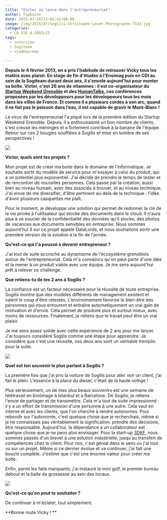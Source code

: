 ```yaml
---
title: "Victor se lance dans l'entrepreneuriat"
author: Tiphaine
date: 2015-07-16T13:01:42+00:00
image: /img/2015/07/Sogilis-Christophe-Levet-Photographe-7533.jpg
categories:
  - LA VIE À SOGILIS
tags:
  - interview
  - Sogiteam
  - viedebureau

---
```

**Depuis le 4 février 2013, on a pris l’habitude de retrouver Vicky tous les matins avec plaisir. En stage de fin d'études à l'Ensimag puis en CDI au sein de la Sogiteam durant deux ans, il s'envole aujourd’hui pour monter sa boîte. Victor, c'est 26 ans de vitamines : il est co-organisateur du [Startup Weekend Grenoble](http://grenoble.startupweekend.org/) et des [HumanTalks](https://humantalks.com/cities/grenoble), ces conférences proposées par les développeurs pour les développeurs tous les mois dans les villes de France. Et comme il a plusieurs cordes à son arc, quand il ne fait pas le poisson dans l’eau, il est capable de gravir le Mont-Blanc !**

Le virus de l'entrepreneuriat l'a piqué lors de la première édition du Startup Weekend Grenoble. Depuis, il a enthousiasmé un bon nombre de clients, s'est creusé les méninges et a fortement contribué à la banane de l'équipe. Retour sur ces 2 bougies soufflées à Sogilis et mise en lumière de ses perspectives !

![](https://67.media.tumblr.com/c916964cbc5a55a5dbc7c1e2b2c853df/tumblr_inline_nra2ayLG7i1t2p7ex_540.jpg)

**Victor, quels sont tes projets ?**

Mon projet est de créer ma boite dans le domaine de l'informatique. Je souhaite sortir du modèle de service pour m'essayer à celui du produit, qui a un potentiel plus exponentiel. J'ai décidé de prendre le temps de tester et de rencontrer de nouvelles personnes. Cela passe par la création, aussi bien au niveau humain, avec des associés à trouver, et au niveau technique. J'ai envie de me diversifier, d'être pertinent au-delà de la technique : l'idée d'avoir plusieurs casquettes me plaît.

Pour le moment, je développe une solution qui permet de redonner la clé de la vie privée à l'utilisateur qui stocke des documents dans le cloud. Il n'aura plus à se soucier de la confidentialité des données qu'il stocke, des photos de vacances aux documents sensibles en entreprise. Nous sommes aujourd'hui 3 sur ce projet appelé DataLords, et nous souhaitons sortir une première version de la solution à la fin de l'année.

**Qu'est-ce qui t'a poussé à devenir entrepreneur ?**

J'ai tout de suite accroché au dynamisme de l'écosystème grenoblois autour de l'entrepreneuriat. Cela m'a convaincu qu'on peut partir d'une idée et la mener à un produit viable avec une équipe. Je me sens aujourd'hui prêt à relever ce challenge.

**Que retiens-tu de tes 2 ans à Sogilis ?**

La confiance est un facteur nécessaire pour la réussite de toute entreprise. Sogilis montre que des modèles différents de management existent et valent le coup d'être retestés. L'environnement favorise le bien-être des personnes qui nous entourent et entraîne automatiquement un vrai gain de motivation et d'envie. Cela permet de produire plus et surtout mieux, avec moins de ressources. Finalement, je retiens que le travail peut être un vrai plaisir.

Je me sens assez solide avec cette expérience de 2 ans pour me lancer. J'ai toujours considéré Sogilis comme une étape pour apprendre. Je considère que c'est une réussite, ces deux ans sont un véritable tremplin pour la suite.

![](https://66.media.tumblr.com/980e35dbf085d418300d8a5e04649c27/tumblr_inline_nra27s2Yig1t2p7ex_540.jpg)

**Quel est ton souvenir le plus parlant à Sogilis ?**

La première fois que j'ai pris la voiture de Sogilis pour aller voir un client, j'ai fait le plein. L'essence à la place du diesel, c'était de la haute voltige !

Plus sérieusement, un de mes plus beaux souvenirs est une semaine de télétravail en binômage à Istanbul et à Barcelone. De Sogilis, je retiens l'envie de partager et de transmettre. Cela m'a tout de suite impressionné : il y a un effort de transmission d'une personne à une autre. Cela vaut en interne et avec les clients, que l'on cherche à rendre autonomes. Pour rebondir sur l'autonomie, c'est quelque chose que je recherchais, même si je ne connaissais pas véritablement la signification: prendre des décisions, être responsable. Aujourd'hui, la dépendance à un collaborateur est quelque chose que je ne peux plus envisager. Pour la start-up [3DKF](http://www.3dkreaform.eu/), nous sommes passés d'un brevet à une solution industrielle, jusqu'au transfert de compétences chez le client. Pour moi, c'est génial dans le sens où j'ai tout vu sur un projet. Même si ce dernier évolue et va continuer, j'ai fait une boucle complète. J'estime que c'est une énorme valeur pour créer ma boîte.

Enfin, parmi les faits marquants, j'ai instauré le mini golf, le premier bureau debout et la balle de grossesse au sein des locaux.

![](https://66.media.tumblr.com/e0a7cff1738079e36821d65ad947fee3/tumblr_inline_nriypwskT41t2p7ex_540.jpg)

**Qu'est-ce qu'on peut te souhaiter ?**

De continuer à m'éclater, tout simplement.

**Bonne route Vicky ! **
